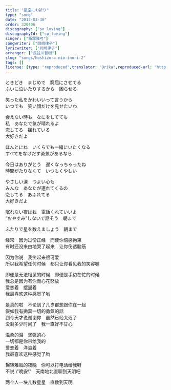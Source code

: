 ```yaml
---
title: "星空にお祈り"
type: "song"
date: "2013-03-30"
order: 320406
discography: ["so loving"]
discographyId: ["so_loving"]
singer: ["飯塚雅弓"]
songwriter: ["岡崎律子"]
lyricwriter: ["岡崎律子"]
arranger: ["長谷川智樹"]
slug: "songs/hoshizora-nio-inori-2"
tags: []
license: {type: "reproduced",translator: "Orika",reproduced-url: "http://orikamushi.myweb.hinet.net",reproduced-website: "織歌蟲"}
---
```


ときどき　まじめで　窮屈にさせてる   
ふいに泣いたりするから　困らせる   
  
笑った私をかわいいって言うから   
いつでも　笑い顔だけを見せたいわ   
  
会えない時も　なにをしてても   
私　あなたで気が晴れるよ   
恋してる　揺れている   
大好きだよ   
  
ほんとにね　いくらでも一緒にいたくなる   
すべてをなげだす勇気があるなら  
  
今日はありがとう　遅くなっちゃったね   
時間がたりなくて　いつもくやしい   
  
やさしい涙　つよい心も   
みんな　あなたが連れてくるの   
恋してる　あふれてる   
大好きだよ   
  
眠れない夜はね　電話くれていいよ   
“おやすみ”しないで話そう　朝まで   
  
ふたりで星を数えましょう　朝まで  
  
经常　因为过份正经　而使你倍感拘束   
有时还没来由地哭了起来　让你伤透脑筋   
  
因为你说　我笑起来很可爱   
所以我希望任何时候　都只让你看见我的笑容喔   
  
即便是无法相见的时候　即便是手边在忙的时候   
我总是因为有你而心花怒放   
爱恋着　摆盪着   
我最喜欢这种感觉了哟   
  
是真的啦　不论到了几岁都想跟你在一起   
假如我有拋棄一切的勇氣的話  
到今天才说谢谢你　虽然已经太迟了   
没剩多少时间了　我一直好不甘心   
  
温柔的泪　坚强的心   
一切都是你带给我的   
爱恋着　洋溢着   
我最喜欢这种感觉了哟   
  
辗转难眠的夜晚　你可以打电话给我呀   
不说 \\"晚安\\"　天南地北直聊到天明吧   
  
两个人一块儿数星星　直数到天明
